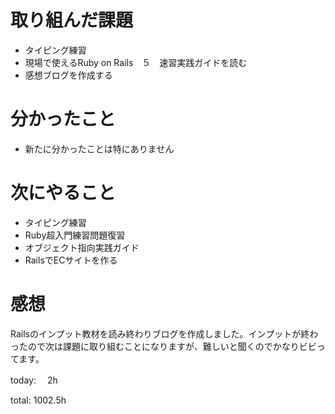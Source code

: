 #  取り組んだ課題
- タイピング練習
- 現場で使えるRuby on Rails　５　速習実践ガイドを読む
- 感想ブログを作成する



# 分かったこと
- 新たに分かったことは特にありません
  

# 次にやること
- タイピング練習
- Ruby超入門練習問題復習
- オブジェクト指向実践ガイド
- RailsでECサイトを作る



# 感想
Railsのインプット教材を読み終わりブログを作成しました。インプットが終わったので次は課題に取り組むことになりますが、難しいと聞くのでかなりビビってます。

today: 　2h

total: 1002.5h
